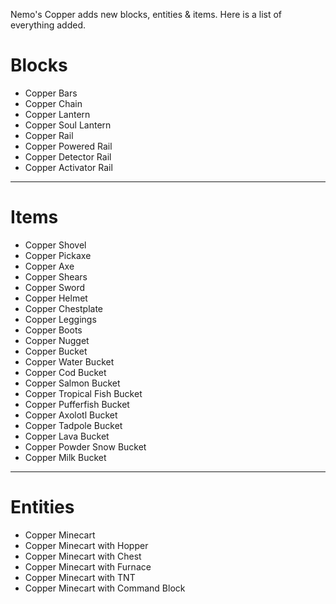 Nemo's Copper adds new blocks, entities & items. Here is a list of everything added.

# Blocks
- Copper Bars
- Copper Chain
- Copper Lantern
- Copper Soul Lantern
- Copper Rail
- Copper Powered Rail
- Copper Detector Rail
- Copper Activator Rail

---

# Items
- Copper Shovel
- Copper Pickaxe
- Copper Axe
- Copper Shears
- Copper Sword
- Copper Helmet
- Copper Chestplate
- Copper Leggings
- Copper Boots
- Copper Nugget
- Copper Bucket
- Copper Water Bucket
- Copper Cod Bucket
- Copper Salmon Bucket
- Copper Tropical Fish Bucket
- Copper Pufferfish Bucket
- Copper Axolotl Bucket
- Copper Tadpole Bucket
- Copper Lava Bucket
- Copper Powder Snow Bucket
- Copper Milk Bucket

---

# Entities
- Copper Minecart
- Copper Minecart with Hopper
- Copper Minecart with Chest
- Copper Minecart with Furnace
- Copper Minecart with TNT
- Copper Minecart with Command Block
